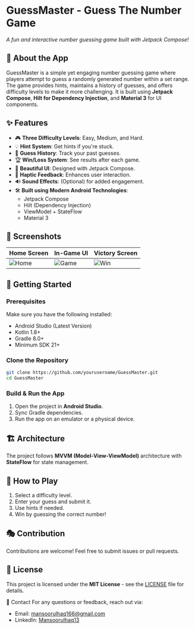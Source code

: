 # GuessMaster - Guess The Number Game

*A fun and interactive number guessing game built with Jetpack Compose!*

## 📌 About the App
GuessMaster is a simple yet engaging number guessing game where players attempt to guess a randomly generated number within a set range. The game provides hints, maintains a history of guesses, and offers difficulty levels to make it more challenging. It is built using **Jetpack Compose**, **Hilt for Dependency Injection**, and **Material 3** for UI components.

## ✨ Features
- 🎮 **Three Difficulty Levels**: Easy, Medium, and Hard.
- 💡 **Hint System**: Get hints if you're stuck.
- 📜 **Guess History**: Track your past guesses.
- 🏆 **Win/Loss System**: See results after each game.
- 🎨 **Beautiful UI**: Designed with Jetpack Compose.
- 📳 **Haptic Feedback**: Enhances user interaction.
- 🔊 **Sound Effects**: (Optional) for added engagement.
- 🛠 **Built using Modern Android Technologies**:
  - Jetpack Compose
  - Hilt (Dependency Injection)
  - ViewModel + StateFlow
  - Material 3

## 📱 Screenshots
| Home Screen | In-Game UI | Victory Screen |
|------------|-----------|---------------|
| ![Home](https://your-image-url.com/home.png) | ![Game](https://your-image-url.com/game.png) | ![Win](https://your-image-url.com/win.png) |

## 🚀 Getting Started
### Prerequisites
Make sure you have the following installed:
- Android Studio (Latest Version)
- Kotlin 1.8+
- Gradle 8.0+
- Minimum SDK 21+

### Clone the Repository
```sh
git clone https://github.com/yourusername/GuessMaster.git
cd GuessMaster
```

### Build & Run the App
1. Open the project in **Android Studio**.
2. Sync Gradle dependencies.
3. Run the app on an emulator or a physical device.

## 🏗️ Architecture
The project follows **MVVM (Model-View-ViewModel)** architecture with **StateFlow** for state management.

## 📌 How to Play
1. Select a difficulty level.
2. Enter your guess and submit it.
3. Use hints if needed.
4. Win by guessing the correct number!

## 🎭 Contribution
Contributions are welcome! Feel free to submit issues or pull requests.

## 📄 License
This project is licensed under the **MIT License** - see the [LICENSE](LICENSE) file for details.

💬 Contact
For any questions or feedback, reach out via:
- Email: mansoorulhaq166@gmail.com
- LinkedIn: [Mansoorulhaq13](https://linkedin.com/in/yourprofile)
